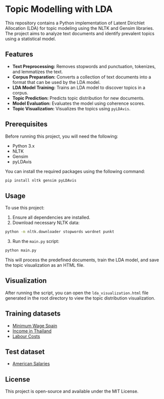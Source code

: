 # Topic Modelling with LDA

This repository contains a Python implementation of Latent Dirichlet Allocation (LDA) for topic modeling using the NLTK and Gensim libraries. The project aims to analyze text documents and identify prevalent topics using a statistical model.

## Features

- **Text Preprocessing:** Removes stopwords and punctuation, tokenizes, and lemmatizes the text.
- **Corpus Preparation:** Converts a collection of text documents into a format that can be used by the LDA model.
- **LDA Model Training:** Trains an LDA model to discover topics in a corpus.
- **Topic Prediction:** Predicts topic distribution for new documents.
- **Model Evaluation:** Evaluates the model using coherence scores.
- **Topic Visualization:** Visualizes the topics using `pyLDAvis`.

## Prerequisites

Before running this project, you will need the following:

- Python 3.x
- NLTK
- Gensim
- pyLDAvis

You can install the required packages using the following command:

```bash
pip install nltk gensim pyLDAvis
```

## Usage

To use this project:

1. Ensure all dependencies are installed.
2. Download necessary NLTK data:

```bash
python -m nltk.downloader stopwords wordnet punkt
```

3. Run the `main.py` script:

```bash
python main.py
```

This will process the predefined documents, train the LDA model, and save the topic visualization as an HTML file.

## Visualization

After running the script, you can open the `lda_visualization.html` file generated in the root directory to view the topic distribution visualization.

## Training datasets

- [Minimum Wage Spain](https://arxiv.org/pdf/2402.02402.pdf)
- [Income in Thailand](https://arxiv.org/pdf/2404.09629.pdf)
- [Labour Costs](https://arxiv.org/pdf/2401.07423.pdf)

## Test dataset

- [American Salaries](https://arxiv.org/pdf/2205.12892.pdf)


## License

This project is open-source and available under the MIT License.
